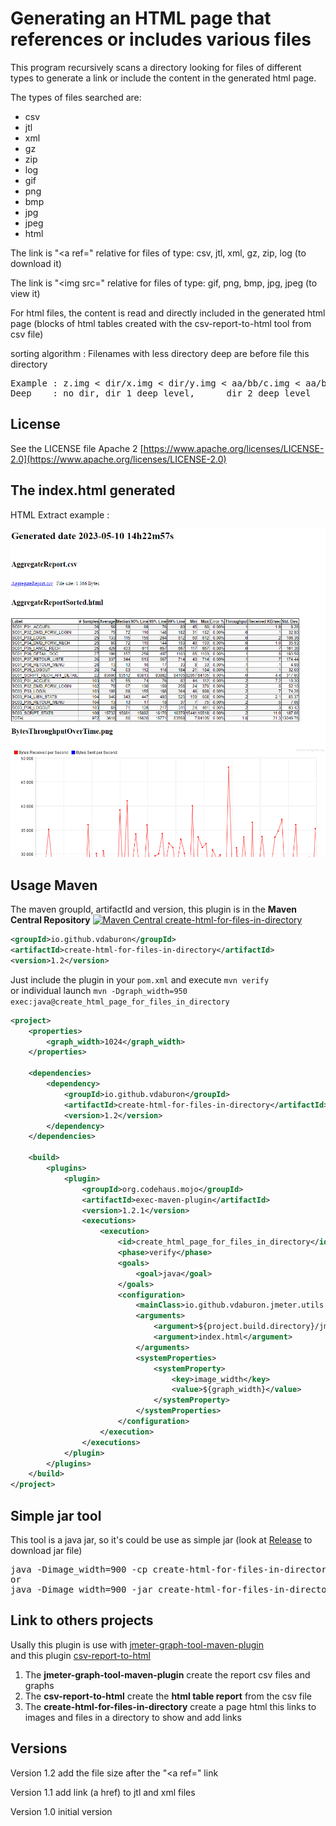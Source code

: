 # Generating an HTML page that references or includes various files
This program recursively scans a directory looking for files of different types to generate a link or include the content in the generated html page.

The types of files searched are:
 * csv
 * jtl
 * xml
 * gz
 * zip
 * log
 * gif
 * png
 * bmp
 * jpg
 * jpeg
 * html
 
The link is "&lt;a ref=" relative for files of type: csv, jtl, xml, gz, zip, log (to download it)

The link is "<img src=" relative for files of type: gif, png, bmp, jpg, jpeg (to view it)

For html files, the content is read and directly included in the generated html page (blocks of html tables created with the csv-report-to-html tool from csv file)

sorting algorithm : Filenames with less directory deep are before file this directory
<pre>
Example : z.img < dir/x.img < dir/y.img < aa/bb/c.img < aa/bb/d.img
Deep    : no dir, dir 1 deep level,      dir 2 deep level
</pre>

## License
See the LICENSE file Apache 2 [https://www.apache.org/licenses/LICENSE-2.0](https://www.apache.org/licenses/LICENSE-2.0)

## The index.html generated
HTML Extract example :

![html extract](doc/images/html_extract.png)

## Usage Maven

The maven groupId, artifactId and version, this plugin is in the **Maven Central Repository** [![Maven Central create-html-for-files-in-directory](https://maven-badges.herokuapp.com/maven-central/io.github.vdaburon/create-html-for-files-in-directory/badge.svg)](https://maven-badges.herokuapp.com/maven-central/io.github.vdaburon/create-html-for-files-in-directory)

```xml
<groupId>io.github.vdaburon</groupId>
<artifactId>create-html-for-files-in-directory</artifactId>
<version>1.2</version>
```
Just include the plugin in your `pom.xml` and execute `mvn verify` <br>
or individual launch `mvn -Dgraph_width=950 exec:java@create_html_page_for_files_in_directory`

```xml
<project>
    <properties>
        <graph_width>1024</graph_width>
    </properties>

    <dependencies>
        <dependency>
            <groupId>io.github.vdaburon</groupId>
            <artifactId>create-html-for-files-in-directory</artifactId>
            <version>1.2</version>
        </dependency>
    </dependencies>
    
    <build>
        <plugins>
            <plugin>
                <groupId>org.codehaus.mojo</groupId>
                <artifactId>exec-maven-plugin</artifactId>
                <version>1.2.1</version>
                <executions>
                    <execution>
                        <id>create_html_page_for_files_in_directory</id>
                        <phase>verify</phase>
                        <goals>
                            <goal>java</goal>
                        </goals>
                        <configuration>
                            <mainClass>io.github.vdaburon.jmeter.utils.HtmlGraphVisualizationGenerator</mainClass>
                            <arguments>
                                <argument>${project.build.directory}/jmeter/results</argument>
                                <argument>index.html</argument>
                            </arguments>
                            <systemProperties>
                                <systemProperty>
                                    <key>image_width</key>
                                    <value>${graph_width}</value>
                                </systemProperty>
                            </systemProperties>
                        </configuration>
                    </execution>
                </executions>
            </plugin>
        </plugins>
    </build>
</project>
```

## Simple jar tool
This tool is a java jar, so it's could be use as simple jar (look at [Release](https://github.com/vdaburon/CreateHtmlForFilesInDirectory/releases) to download jar file)
<pre>
java -Dimage_width=900 -cp create-html-for-files-in-directory-&lt;version&gt;.jar io.github.vdaburon.jmeter.utils.HtmlGraphVisualizationGenerator jmeter/results index.html
or
java -Dimage_width=900 -jar create-html-for-files-in-directory-&lt;version&gt;-jar-with-dependencies.jar jmeter/results index.html
</pre>

## Link to others projects
Usally this plugin is use with [jmeter-graph-tool-maven-plugin](https://github.com/vdaburon/jmeter-graph-tool-maven-plugin)<br>
and this plugin [csv-report-to-html](https://github.com/vdaburon/JMReportCsvToHtml)
1) The **jmeter-graph-tool-maven-plugin** create the report csv files and graphs
2) The **csv-report-to-html** create the **html table report** from the csv file
3) The **create-html-for-files-in-directory** create a page html this links to images and files in a directory to show and add links

## Versions
Version 1.2 add the file size after the "&lt;a ref=" link

Version 1.1 add link (a href) to jtl and xml files

Version 1.0 initial version

